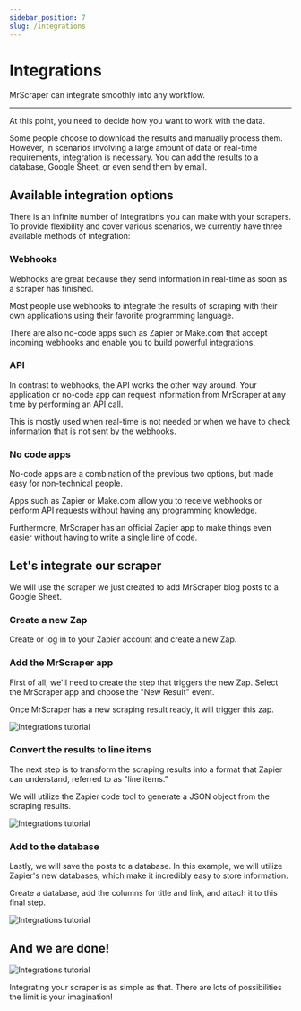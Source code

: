 ```yaml
---
sidebar_position: 7
slug: /integrations
---
```


# Integrations

MrScraper can integrate smoothly into any workflow.

---

At this point, you need to decide how you want to work with the data.

Some people choose to download the results and manually process them. However, in scenarios involving a large amount of data or real-time requirements, integration is necessary. You can add the results to a database, Google Sheet, or even send them by email.

## Available integration options

There is an infinite number of integrations you can make with your scrapers. To provide flexibility and cover various scenarios, we currently have three available methods of integration:

### Webhooks

Webhooks are great because they send information in real-time as soon as a scraper has finished.

Most people use webhooks to integrate the results of scraping with their own applications using their favorite programming language.

There are also no-code apps such as Zapier or Make.com that accept incoming webhooks and enable you to build powerful integrations.

### API

In contrast to webhooks, the API works the other way around. Your application or no-code app can request information from MrScraper at any time by performing an API call.

This is mostly used when real-time is not needed or when we have to check information that is not sent by the webhooks.

### No code apps

No-code apps are a combination of the previous two options, but made easy for non-technical people.

Apps such as Zapier or Make.com allow you to receive webhooks or perform API requests without having any programming knowledge.

Furthermore, MrScraper has an official Zapier app to make things even easier without having to write a single line of code.

## Let's integrate our scraper

We will use the scraper we just created to add MrScraper blog posts to a Google Sheet.

### Create a new Zap

Create or log in to your Zapier account and create a new Zap.

### Add the MrScraper app

First of all, we'll need to create the step that triggers the new Zap. Select the MrScraper app and choose the "New Result" event.

Once MrScraper has a new scraping result ready, it will trigger this zap.

![Integrations tutorial](/img/integrations1.png)

### Convert the results to line items

The next step is to transform the scraping results into a format that Zapier can understand, referred to as "line items."

We will utilize the Zapier code tool to generate a JSON object from the scraping results.

![Integrations tutorial](/img/integrations2.png)

### Add to the database

Lastly, we will save the posts to a database. In this example, we will utilize Zapier's new databases, which make it incredibly easy to store information.

Create a database, add the columns for title and link, and attach it to this final step.

![Integrations tutorial](/img/integrations3.png)

## And we are done!

![Integrations tutorial](/img/integrations4.png)

Integrating your scraper is as simple as that. There are lots of possibilities the limit is your imagination!
